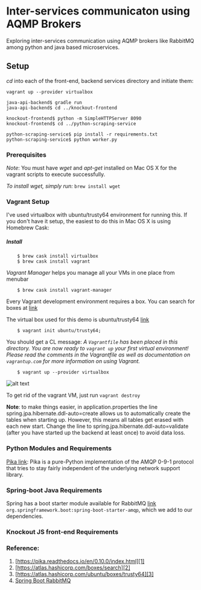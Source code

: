 # Inter-services communicaton using AQMP Brokers

Exploring inter-services communication using AQMP brokers like RabbitMQ among python and java based microservices.

## Setup
*cd* into each of the front-end, backend services directory and initiate them:

```
vagrant up --provider virtualbox

java-api-backend$ gradle run
java-api-backend$ cd ../knockout-frontend

knockout-frontend$ python -m SimpleHTTPServer 8090
knockout-frontend$ cd ../python-scraping-service

python-scraping-service$ pip install -r requirements.txt
python-scraping-service$ python worker.py

```

### Prerequisites

_Note_: You must have *wget* and *apt-get* installed on Mac OS X for the vagrant scripts to execute successfully.

_To install *wget*, simply run:_ `brew install wget`



### Vagrant Setup

I've used virtualbox with ubuntu/trusty64 environment for running this. If you don't have it setup, the easiest to do this in Mac OS X is using Homebrew Cask:

##### Install

```
	$ brew cask install virtualbox
	$ brew cask install vagrant
```
_Vagrant Manager_ helps you manage all your VMs in one place from menubar

```
	$ brew cask install vagrant-manager
```
Every Vagrant development environment requires a box. You can search for boxes at [link][2]

The virtual box used for this demo is ubuntu/trusty64 [link][3]

```
	$ vagrant init ubuntu/trusty64; 
```
You should get a CL message: _A `Vagrantfile` has been placed in this directory. You are now ready to `vagrant up` your first virtual environment! Please read
the comments in the Vagrantfile as well as documentation on
`vagrantup.com` for more information on using Vagrant._

```
	$ vagrant up --provider virtualbox
```

![alt text][vagrant-up]

To get rid of the vagrant VM, just run `vagrant destroy`

**Note**: to make things easier, in application.properties the line spring.jpa.hibernate.ddl-auto=create allows us to automatically create the tables when starting up. However, this means all tables get erased with each new start. Change the line to spring.jpa.hibernate.ddl-auto=validate (after you have started up the backend at least once) to avoid data loss.


### Python Modules and Requirements

[Pika link][1]: Pika is a pure-Python implementation of the AMQP 0-9-1 protocol that tries to stay fairly independent of the underlying network support library.

### Spring-boot Java Requirements

Spring has a boot starter module available for RabbitMQ [link][4] `org.springframework.boot:spring-boot-starter-amqp`, which we add to our dependencies.


### Knockout JS front-end Requirements

### Reference:

1. [https://pika.readthedocs.io/en/0.10.0/index.html][1]
2. [https://atlas.hashicorp.com/boxes/search][2]
3. [https://atlas.hashicorp.com/ubuntu/boxes/trusty64][3]
4. [Spring Boot RabbitMQ][4]

[vagrant-up]: https://github.com/raeidsaqur/springboot-python-microservices-amqp/blob/develop/docs/vagrant-up.png "vagrant up CLI message"

[1]: https://pika.readthedocs.io/en/0.10.0/index.html
[2]: https://atlas.hashicorp.com/boxes/search
[3]: https://atlas.hashicorp.com/ubuntu/boxes/trusty64
[4]: https://spring.io/guides/gs/messaging-rabbitmq/



